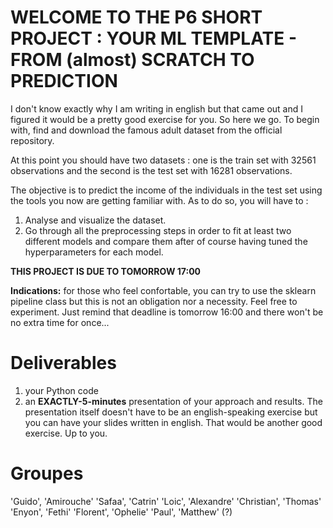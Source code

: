 # WELCOME TO THE P6 SHORT PROJECT : YOUR ML TEMPLATE - FROM (almost) SCRATCH TO PREDICTION

I don't know exactly why I am writing in english but that came out and I figured it would be a pretty good exercise for you. So here we go. 
To begin with, find and download the famous adult dataset from the official repository.

At this point you should have two datasets : one is the train set with 32561 observations and the second is the test set with 16281 observations.

The objective is to predict the income of the individuals in the test set using the tools you now are getting familiar with.
As to do so, you will have to :
1. Analyse and visualize the dataset.
2. Go through all the preprocessing steps in order to fit at least two different models and compare them after of course having tuned the hyperparameters for each model.

**THIS PROJECT IS DUE TO TOMORROW 17:00**

**Indications:** for those who feel confortable, you can try to use the sklearn pipeline class but this is not an obligation nor a necessity. Feel free to experiment. Just remind that deadline is tomorrow 16:00 and there won't be no extra time for once...


# Deliverables
1. your Python code
2. an **EXACTLY-5-minutes** presentation of your approach and results. The presentation itself doesn't have to be an english-speaking exercise but you can have your slides written in english. That would be another good exercise. Up to you.

# Groupes
'Guido', 'Amirouche'
'Safaa', 'Catrin'
'Loic', 'Alexandre'
'Christian', 'Thomas'
'Enyon', 'Fethi'
'Florent', 'Ophelie'
'Paul', 'Matthew' (?)
